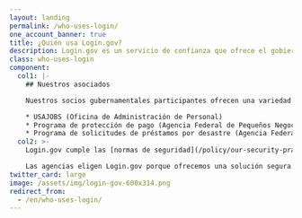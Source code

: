 ```yaml
---
layout: landing
permalink: /who-uses-login/
one_account_banner: true
title: ¿Quién usa Login.gov?
description: Login.gov es un servicio de confianza que ofrece el gobierno para iniciar sesión. El público usa Login.gov para acceder de forma sencilla y segura a los servicios que brindan nuestros asociados gubernamentales.
class: who-uses-login
component:
  col1: |-
    ## Nuestros asociados

    Nuestros socios gubernamentales participantes ofrecen una variedad de servicios como:

    * USAJOBS (Oficina de Administración de Personal)
    * Programa de protección de pago (Agencia Federal de Pequeños Negocios)
    * Programa de solicitudes de préstamos por desastre (Agencia Federal de Pequeños Negocios)
  col2: >-
    Login.gov cumple las [normas de seguridad](/policy/our-security-practices/) más recientes establecidas por las principales organizaciones de seguridad, como el [Instituto Nacional de Estándares y Tecnología](https://www.nist.gov/), el [Plan de Acción Nacional de Ciberseguridad](https://www.hsdl.org/c/cybersecurity-national-action-plan/) y el [Servicio Federal de Adquisiciones](https://www.gsa.gov/about-us/organization/federal-acquisition-service).

    Las agencias eligen Login.gov porque ofrecemos una solución segura y sencilla. [Lea más sobre nuestro programa de socios](/partners/).
twitter_card: large
image: /assets/img/login-gov-600x314.png
redirect_from:
  - /en/who-uses-login/
---
```


